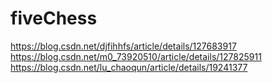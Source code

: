# fiveChess
https://blog.csdn.net/djfihhfs/article/details/127683917  
https://blog.csdn.net/m0_73920510/article/details/127825911
https://blog.csdn.net/lu_chaoqun/article/details/19241377

